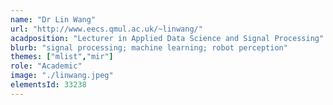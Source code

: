 ```yaml
---
name: "Dr Lin Wang"
url: "http://www.eecs.qmul.ac.uk/~linwang/"
acadposition: "Lecturer in Applied Data Science and Signal Processing"
blurb: "signal processing; machine learning; robot perception"
themes: ["mlist","mir"]
role: "Academic"
image: "./linwang.jpeg"
elementsId: 33238
---
```

